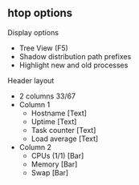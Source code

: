 ## htop options

Display options
- Tree View (F5)
- Shadow distribution path prefixes
- Highlight new and old processes

Header layout
- 2 columns 33/67
- Column 1
  - Hostname [Text]
  - Uptime [Text]
  - Task counter [Text]
  - Load average [Text]
- Column 2
  - CPUs (1/1) [Bar]
  - Memory [Bar]
  - Swap [Bar]
